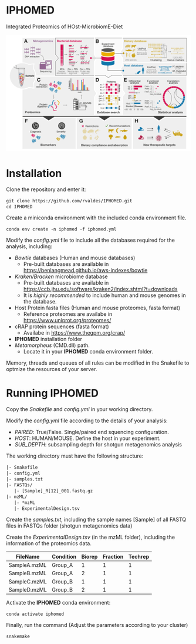 # IPHOMED
Integrated Proteomics of HOst-MicrobiomE-Diet

![alt text](images/IPHOMED.png?raw=true)

# Installation
Clone the repository and enter it:
```text
git clone https://github.com/rvaldes/IPHOMED.git
cd IPHOMED
```

Create a miniconda environment with the included conda environment file.

```text
conda env create -n iphomed -f iphomed.yml
```

Modify the *config.yml* file to include all the databases required for the analysis, including:
* *Bowtie* databases (Human and mouse databases)
  * Pre-built databases are available in https://benlangmead.github.io/aws-indexes/bowtie
* *Kraken/Bracken* microbiome database
  * Pre-built databases are available in https://ccb.jhu.edu/software/kraken2/index.shtml?t=downloads
  * It is *highly recommended* to include human and mouse genomes in the database.
* Host Protein fasta files (Human and mouse proteomes, fasta format)
  * Reference proteomes are availabe in https://www.uniprot.org/proteomes/
* cRAP protein sequences (fasta format)
  * Availabe in https://www.thegpm.org/crap/
* **IPHOMED** installation folder
* *Metamorpheus* (CMD.dll) path.
  * Locate it in your **IPHOMED** conda environment folder. 

Memory, threads and queues of all rules can be modified in the Snakefile to optmize the resources of your server.

# Running IPHOMED

Copy the *Snakefile* and *config.yml* in your working directory.

Modify the *config.yml* file according to the details of your analysis:

* *PAIRED*: True/False. Single/paired end squencing configuration.
* *HOST*: HUMAN/MOUSE. Define the host in your experiment.
* *SUB_DEPTH*: subsampling depth for shotgun metagenomics analysis

The working directory must have the following structure:
```text
|- Snakefile
|- config.yml
|- samples.txt
|- FASTQs/
   |- [Sample]_R[12]_001.fastq.gz
|- mzML/
   |- *mzML
   |- ExperimentalDesign.tsv
```

Create the *samples.txt*, including the sample names [Sample] of all FASTQ files in FASTQs folder (shotgun metagenomics data)

Create the *ExperimentalDesign.tsv* (in the mzML folder), including the information of the proteomics data.

| FileName    | Condition | Biorep | Fraction | Techrep
| ----------- | ----------- | ----------- | ----------- | ----------- |
| SampleA.mzML | Group_A | 1 | 1 | 1
| SampleB.mzML | Group_A | 2 | 1 | 1
| SampleC.mzML | Group_B | 1 | 1 | 1
| SampleD.mzML | Group_B | 2 | 1 | 1

Activate the **IPHOMED** conda environment:

```text
conda activate iphomed
```

Finally, run the command (Adjust the parameters according to your cluster)
```text
snakemake
```